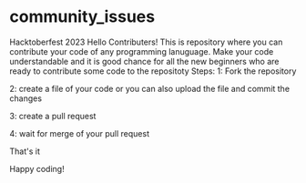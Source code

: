 # community_issues
Hacktoberfest 2023
Hello Contributers!
This is repository where you can contribute your code of any programming lanuguage.
Make your code understandable and it is good chance for all the new beginners who are ready to contribute some code to the repositoty
Steps:
1: Fork the repository


2: create a file of your code
   or you can also upload the file
  and commit the changes


3: create a pull request


4: wait for merge of your pull request


That's it

Happy coding!
